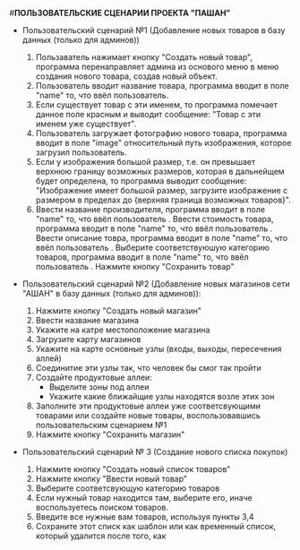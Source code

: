 ﻿#**ПОЛЬЗОВАТЕЛЬСКИЕ СЦЕНАРИИ ПРОЕКТА "ПАШАН"**

* Пользовательский сценарий №1 (Добавление новых товаров в базу данных (только для админов))
   
   1. Пользаватель нажимает кнопку "Создать новый товар", программа перенаправляет админа из основого меню в меню создания нового товара, создав новый объект.
   2. Пользователь вводит название товара, программа вводит в поле "name" то, что ввёл пользователь.
   3. Если существует товар с эти именем, то программа помечает данное поле красным и выводит сообщение: "Товар с эти именем уже существует".
   4. Пользователь загружает фотографию нового товара, программа вводит в поле "image" относительный путь изображения, которое загрузил пользователь. 
   5. Если у изображения большой размер, т.е. он превышает верхнюю границу возможных размеров, которая в дальнейщем будет определена, то программа выводит сообщение: "Изображение имеет большой размер, загрузите изображение с размером в пределах до {верхняя граница возможных товаров}".
   6. Ввести название производителя, программа вводит в поле "name" то, что ввёл пользователь
   . Ввести стоимость товара, программа вводит в поле "name" то, что ввёл пользователь
   . Ввести описание товра, программа вводит в поле "name" то, что ввёл пользователь
   . Выберите соответствуюшую категорию товаров, программа вводит в поле "name" то, что ввёл пользователь
   . Нажмите кнопку "Сохранить товар"

* Пользовательский сценарий №2 (Добавление новых магазинов сети "АШАН" в базу данных (только для админов)):
   
   1. Нажмите кнопку "Создать новый магазин"
   2. Ввести название магазина
   3. Укажите на катре местоположение магазина
   4. Загрузите карту магазинов
   5. Укажите на карте основные узлы (входы, выходы, пересечения аллей)
   6. Соединитие эти узлы так, что человек бы смог так пройти
   7. Создайте продуктовые аллеи:
      * Выделите зоны под аллеи 
      * Укажите какие ближайщие узлы находятся возле этих зон
   8. Заполните эти продуктовые аллеи уже соответсвующими товарами или создайте новые товары, воспользовавшись пользовательским сценарием №1
   9. Нажмите кнопку "Сохранить магазин"
   
* Пользовательский сценарий № 3 (Создание нового списка покупок)

   1. Нажмите кнопку "Создать новый список товаров"
   2. Нажмите кнопку "Ввести новый товар"
   3. Выберите соответсвующую категорию товаров
   4. Если нужный товар находится там, выберите его, иначе воспользуетесь поиском товаров.
   5. Введите все нужные вам товаров, используя пункты 3,4
   6. Сохраните этот списк как шаблон или как временный список, который удалится после того, как 


